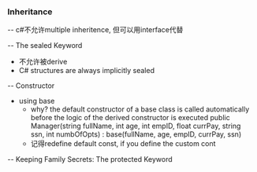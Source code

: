 ###  Inheritance  ###

-- c#不允许multiple inheritence, 但可以用interface代替

-- The sealed Keyword
  - 不允许被derive 
  - C# structures are always implicitly sealed 
  
-- Constructor
  - using base  
    - why? the default constructor of a base class is called automatically before the logic of the derived constructor is executed
      public Manager(string fullName, int age, int empID,
                    float currPay, string ssn, int numbOfOpts)
                    : base(fullName, age, empID, currPay, ssn)
    - 记得redefine default const, if you define the custom cont 
    
    
-- Keeping Family Secrets: The protected Keyword
